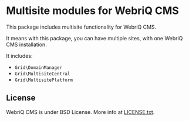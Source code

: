 Multisite modules for WebriQ CMS
==============================

This package includes multisite functionality for WebriQ CMS.

It means with this package, you can have multiple sites,
with one WebriQ CMS installation.

It includes:

* `Grid\DomainManager`
* `Grid\MultisiteCentral`
* `Grid\MultisitePlatform`

License
-------

WebriQ CMS is under BSD License.
More info at [LICENSE.txt](LICENSE.txt).
